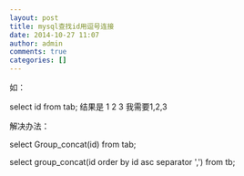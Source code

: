 ```yaml
---
layout: post
title: mysql查找id用逗号连接
date: 2014-10-27 11:07
author: admin
comments: true
categories: []
---
```

如：

select id from tab;
结果是
1
2
3
我需要1,2,3

解决办法：

select Group_concat(id) from tab;

select group_concat(id order by id asc separator ',') from tb;
